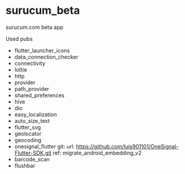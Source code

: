 # surucum_beta

surucum.com beta app

Used pubs

 - flutter_launcher_icons
 - data_connection_checker
 - connectivity
 - lottie
 - http
 - provider
 - path_provider
 - shared_preferences
 - hive
 - dio
 - easy_localization
 - auto_size_text
 - flutter_svg
 - geolocator
 - geocoding
 - onesignal_flutter
    git:
      url: https://github.com/luis901101/OneSignal-Flutter-SDK.git
      ref: migrate_android_embedding_v2
 - barcode_scan
 - flushbar